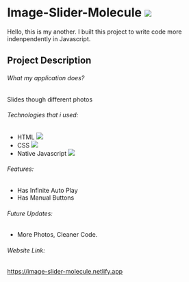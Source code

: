 # Image-Slider-Molecule ![](https://img.shields.io/badge/image--slider-v1.0.0--stable-blue)

Hello, this is my another. I built this project to write code more indenpendently in Javascript.

## Project Description

###### What my application does?

Slides though different photos

###### Technologies that i used:

- HTML <img src = "https://img.shields.io/badge/HTML5-E34F26?style=for-the-badge&logo=html5&logoColor=white">
- CSS  <img src ="https://img.shields.io/badge/CSS3-1572B6?style=for-the-badge&logo=css3&logoColor=white">
- Native Javascript <img src ="https://img.shields.io/badge/JavaScript-323330?style=for-the-badge&logo=javascript&logoColor=F7DF1E">

###### Features:

- Has Infinite Auto Play
- Has Manual Buttons

###### Future Updates:

- More Photos, Cleaner Code.

###### Website Link:

https://image-slider-molecule.netlify.app
